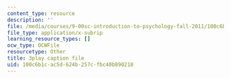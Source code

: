 ```yaml
---
content_type: resource
description: ''
file: /media/courses/9-00sc-introduction-to-psychology-fall-2011/100c6b1cac5d624b257cfbc40b890218_-cK1og4ElKE.srt
file_type: application/x-subrip
learning_resource_types: []
ocw_type: OCWFile
resourcetype: Other
title: 3play caption file
uid: 100c6b1c-ac5d-624b-257c-fbc40b890218
---
```

